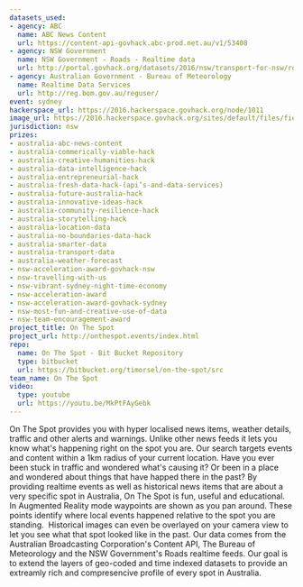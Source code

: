 ```yaml
---
datasets_used:
- agency: ABC
  name: ABC News Content
  url: https://content-api-govhack.abc-prod.net.au/v1/53408
- agency: NSW Government
  name: NSW Government - Roads - Realtime data
  url: http://portal.govhack.org/datasets/2016/nsw/transport-for-nsw/roads---realtime---cameras.html
- agency: Australian Government - Bureau of Meteorology
  name: Realtime Data Services
  url: http://reg.bom.gov.au/reguser/
event: sydney
hackerspace_url: https://2016.hackerspace.govhack.org/node/1011
image_url: https://2016.hackerspace.govhack.org/sites/default/files/field/image/Screen%20Shot%202016-07-31%20at%2012.58.05%20PM.png
jurisdiction: nsw
prizes:
- australia-abc-news-content
- australia-commerically-viable-hack
- australia-creative-humanities-hack
- australia-data-intelligence-hack
- australia-entrepreneurial-hack
- australia-fresh-data-hack-(api’s-and-data-services)
- australia-future-australia-hack
- australia-innovative-ideas-hack
- australia-community-resilience-hack
- australia-storytelling-hack
- australia-location-data
- australia-no-boundaries-data-hack
- australia-smarter-data
- australia-transport-data
- australia-weather-forecast
- nsw-acceleration-award-govhack-nsw
- nsw-travelling-with-us
- nsw-vibrant-sydney-night-time-economy
- nsw-acceleration-award
- nsw-acceleration-award-govhack-sydney
- nsw-most-fun-and-creative-use-of-data
- nsw-team-encouragement-award
project_title: On The Spot
project_url: http://onthespot.events/index.html
repo:
  name: On The Spot - Bit Bucket Repository
  type: bitbucket
  url: https://bitbucket.org/timorsel/on-the-spot/src
team_name: On The Spot
video:
  type: youtube
  url: https://youtu.be/MkPtFAyGebk
---
```


On The Spot provides you with hyper localised news items, weather details, traffic and other alerts and warnings. Unlike other news feeds it lets you know what's happening right on the spot you are. Our search targets events and content within a 1km radius of your current location.
Have you ever been stuck in traffic and wondered what's causing it? Or been in a place and wondered about things that have happed there in the past? By providing realtime events as well as historical news items that are about a very specific spot in Australia, On The Spot is fun, useful and educational.
In Augmented Reality mode waypoints are shown as you pan around. These points identify where local events happened relative to the spot you are standing.  Historical images can even be overlayed on your camera view to let you see what that spot looked like in the past.
Our data comes from the Australian Broadcasting Corporation's Content API, The Bureau of Meteorology and the NSW Government's Roads realtime feeds.
Our goal is to extend the layers of geo-coded and time indexed datasets to provide an extreamly rich and compresencive profile of every spot in Australia.